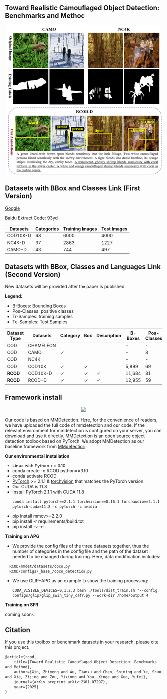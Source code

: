## Toward Realistic Camouflaged Object Detection: Benchmarks and Method


<div align="center"><img src="dataset.png" width="500"></div>

## Datasets with BBox and Classes Link (First Version) 
[Google](https://drive.google.com/drive/folders/1SafBDHRbutQ4D3yqDPOEmZY2u9Ip7Feh) 

[Baidu](https://pan.baidu.com/s/11m8pSerp4hR6pMZMD7WiyQ?pwd=93yd)  Extract Code: 93yd 
   

| Datasets | Categories | Training Images | Test Images |
| ---- | ---- | ---- | ---- |
| COD10K-D | 68 | 6000 | 4000 |
| NC4K-D | 37 | 2863 | 1227 |
| CAMO-D | 43 | 744 | 497 |

## Datasets with BBox, Classes and Languages Link (Second Version) 

New datasets will be provided after the paper is published. 

**Legend:**
- B-Boxes: Bounding Boxes
- Pos-Classes: positive classes
- Tr-Samples: training samples
- Te-Samples: Test Samples

| Dataset Type | Datasets | Category | Box | Description | B-Boxes | Pos-Classes | Languages | Tr-Samples | Te-Samples |
|--------------|----------|----------|-----|-------------|---------|-------------|-----------|------------|------------|
| COD | CHAMELEON  |  |  |  | - | - | - | - | 76 |
| COD | CAMO  | ✓ |  |  | - | 8 | - | 1,000 | 250 |
| COD | NC4K  |  |  |  | - | - | - | - | 4,121 |
| COD | COD10K | ✓ | ✓ |  | 5,899 | 69 | - | 6,000 | 4,000 |
| **RCOD** | COD10K-D | ✓ | ✓ | ✓ | 11,684 | 81 | 10,798 | 6,172 | 5,734 |
| **RCOD** | RCOD-D | ✓ | ✓ | ✓ | 12,955 | 59 | 11,850 | 4,192 | 5,846 |



## Framework install

<div align="center"><img src="finetuing.png" width="500"></div>

Our code is based on MMDetection. Here, for the convenience of readers, we have uploaded the full code of mmdetection and our code. If the relevant environment for mmdetection is configured on your server, you can download and use it directly. MMDetection is an open source object detection toolbox based on PyTorch. We adopt MMDetection as our baseline framework from [MMdetection](https://github.com/open-mmlab/mmdetection)


**Our environmental installation**
* Linux with Python >= 3.10
* conda create -n RCOD python==3.10
* conda activate RCOD
* [PyTorch](https://pytorch.org/get-started/locally/) >= 2.1.1 & [torchvision](https://github.com/pytorch/vision/) that matches the PyTorch version.
* Our CUDA is 11.8
* Install PyTorch 2.1.1 with CUDA 11.8 
  ```shell
  conda install pytorch==2.1.1 torchvision==0.16.1 torchaudio==2.1.1 pytorch-cuda=11.8 -c pytorch -c nvidia
  ```
* pip install mmcv>=2.2.0
* pip install -r requirements/build.txt
* pip install -v -e . 

**Training on APG**

* We provide the config files of the three datasets together, thus the number of categories in the config file and the path of the dataset needed to be changed during training. Here, data modification includes:
```
  RCOD/mmdet/datasets/coco.py  
  RCOD/configs/_base_/coco_detection.py
```

* We use GLIP+APG as an example to show the training processing:
  ```shell
  CUDA_VISIBLE_DEVICES=0,1,2,3 bash ./tools/dist_train.sh "--config configs/glip/glip_swin_tiny_cafr.py --work-dir /home/output 4
  ```
**Training on SFR**

coming soon~


## Citation

If you use this toolbox or benchmark datasets in your research, please cite this project.

```
@article{rcod,
	title={Toward Realistic Camouflaged Object Detection: Benchmarks and Method},
	author={Xin, Zhimeng and Wu, Tianxu and Chen, Shiming and Ye, Shuo and Xie, Zijing and Zou, Yixiong and You, Xinge and Guo, Yufei},
	journal={arXiv preprint arXiv:2501.07297},
	year={2025}
}
```


